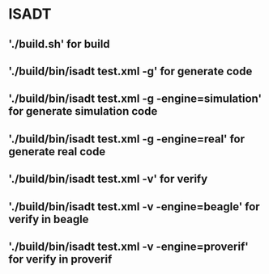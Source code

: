 # ISADT
## './build.sh' for build
## './build/bin/isadt test.xml -g' for generate code
## './build/bin/isadt test.xml -g -engine=simulation' for generate simulation code
## './build/bin/isadt test.xml -g -engine=real' for generate real code
## './build/bin/isadt test.xml -v' for verify
## './build/bin/isadt test.xml -v -engine=beagle' for verify in beagle
## './build/bin/isadt test.xml -v -engine=proverif' for verify in proverif 
